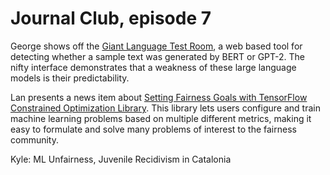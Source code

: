 # Journal Club, episode 7

George shows off the [Giant Language Test Room](http://gltr.io/), a web based tool for detecting whether a sample text was generated by BERT or GPT-2. The nifty interface demonstrates that a weakness of these large language models is their predictability.

Lan presents a news item about [Setting Fairness Goals with TensorFlow Constrained Optimization Library](https://ai.googleblog.com/2020/02/setting-fairness-goals-with-tensorflow.html). This library lets users configure and train machine learning problems based on multiple different metrics, making it easy to formulate and solve many problems of interest to the fairness community.

Kyle: ML Unfairness, Juvenile Recidivism in Catalonia
